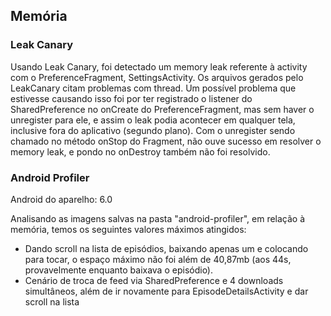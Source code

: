 ## Memória

### Leak Canary

Usando Leak Canary, foi detectado um memory leak referente à activity com o PreferenceFragment, SettingsActivity. Os arquivos gerados pelo LeakCanary citam problemas com thread. Um possível problema que estivesse causando isso foi por ter registrado o listener do SharedPreference no onCreate do PreferenceFragment, mas sem haver o unregister para ele, e assim o leak podia acontecer em qualquer tela, inclusive fora do aplicativo (segundo plano). Com o unregister sendo chamado no método onStop do Fragment, não ouve sucesso em resolver o memory leak, e pondo no onDestroy também não foi resolvido.

### Android Profiler

Android do aparelho: 6.0

Analisando as imagens salvas na pasta "android-profiler", em relação à memória, temos os seguintes valores máximos atingidos:

+ Dando scroll na lista de episódios, baixando apenas um e colocando para tocar, o espaço máximo não foi além de 40,87mb (aos 44s, provavelmente enquanto baixava o episódio).
+ Cenário de troca de feed via SharedPreference e 4 downloads simultâneos, além de ir novamente para EpisodeDetailsActivity e dar scroll na lista